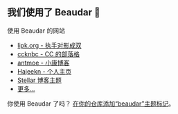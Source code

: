 ## 我们使用了 Beaudar 🎏

使用 Beaudar 的网站

* [lipk.org - 执手对影成双](https://lipk.org)
* [ccknbc - CC 的部落格](https://blog.ccknbc.cc)
* [antmoe - 小康博客](https://www.antmoe.com/)
* [Hajeekn - 个人主页](https://slqwq.cn/)
* [Stellar 博客主题](https://xaoxuu.com/wiki/stellar/)
* [更多…](https://github.com/topics/beaudar)

你使用 Beaudar 了吗？ [在你的仓库添加“beaudar”主题标记](https://docs.github.com/cn/github/administering-a-repository/classifying-your-repository-with-topics)。
